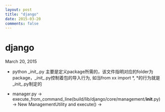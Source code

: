 ```yaml
---
layout: post
title: "django"
date: 2015-03-20
comments: false
---
```

# django
March 20, 2015

* python \__init__.py 主要是定义package所需的，该文件指明对应的folder为package，\__init\__.py控制着包的导入行为, 如当from xx import *, *的行为就是\__init\__.py制定的

* manager.py -> execute_from_command_line(build/lib/django/core/management/__init__.py) -> New ManagementUtility and execute() ->